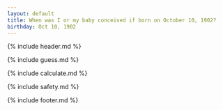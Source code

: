 ```yaml
---
layout: default
title: When was I or my baby conceived if born on October 10, 1902?
birthday: Oct 10, 1902
---
```


{% include header.md %}

{% include guess.md %}

{% include calculate.md %}

{% include safety.md %}

{% include footer.md %}




